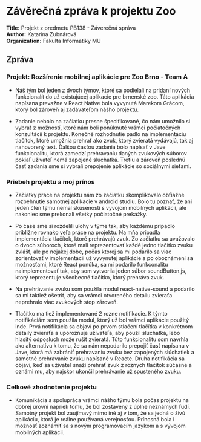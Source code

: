 # Závěrečná zpráva k projektu Zoo

**Title:** Projekt z predmetu PB138 - Záverečná správa<br xmlns="http://www.w3.org/1999/xhtml"/>
**Author:** Katarína Zubnárová<br xmlns="http://www.w3.org/1999/xhtml"/>
**Organization:** Fakulta Informatiky MU<br xmlns="http://www.w3.org/1999/xhtml"/>

## Zpráva

### Projekt: Rozšírenie mobilnej aplikácie pre Zoo Brno - Team A

- Náš tým bol jeden z dvoch týmov, ktoré sa podielali na pridaní
nových funkcionalít do už existujúcej aplikacie pre brnenské zoo. Táto
aplikácia napísana prevažne v React Native bola vyvynutá Marekom Grácom,
ktorý bol zároveň aj zadávateľom nášho projektu.

- Zadanie nebolo na začiatku presne špecifikované, čo nám umožnilo si
vybrať z možností, ktoré nám boli ponúknuté vrámci počiatočných
konzultácií k projektu. Konečné rozhodnutie padlo na implementáciu
tlačítok, ktoré umožnia prehrať ako zvuk, ktorý zvieratá vydávajú, tak aj
nahovorený text. Ďalšou časťou zadania bolo napísať v Jave funkcionalitu,
ktorá zamedzí prehravaniu daných zvukových súborov pokiaľ uživateľ nemá
zapojené sluchatká. Treťiu a zároveň poslednú časť zadania sme si vybrali
prepojenie aplikácie so sociálnymi sieťami.

### Priebeh projektu a moj prínos

- Začiatky práce na projektu nám zo začiatku skomplikovalo obťiažne
rozbehnutie samotnej aplikacie v android studiu. Bolo tu poznať, že ani
jeden člen týmu nemal skúsenosti s vyvojom mobilných aplikácii, ale
nakoniec sme prekonali všetky počiatočné prekážky.

- Po čase sme si rozdelili ulohy v týme tak, aby každému pripadlo
približne rovnako veľa práce na projektu. Na mňa pripadla implementácia
tlačítok, ktoré prehrávajú zvuk. Zo začiatku sa uvažovalo o dvoch
súboroch, ktoré mali reprezentovať každé jedno tlačítko zvuku zvlášť,
ale po nejakej dobe, počas ktorej sa mi podarilo sa viac zorientovať v
implementácii už vyvynutej aplikácie a po oboznámení sa možnosťami,
ktoré React ponúka, sa mi podarilo funkconalitu naimplementovať tak, aby
som vytvorila jeden súbor soundButton.js, ktorý
reprezentuje všeobecné tlačítko, ktorý prehráva zvuk.

- Na prehrávanie zvuku som použila modul react-native-sound a
podarilo sa mi taktiež ošetriť, aby sa vrámci otvoreného detailu
zvieraťa neprehralo viac zvukových stop zároveň.

- Tlačítko ma tiež implementované 2 rozne notifikacie. K týmto
notifikáciám som použila modul, ktorý už bol vrámci aplikácie použitý
inde. Prvá notifikácia sa objaví po prvom stlačení tlačítka v konkrétnom
detaily zvieraťa a uporozňuje užívateľa, aby použil sluchatká, lebo
hlasitý odposluch može rušiť zvieratá. Túto funkcionalitu som navrhla
ako alternatívu k tomu, že sa nám nepodarilo prepojiť časť napísanu v
Jave, ktorá má zabrániť prehravaniu zvuku bez zapojených slúchatiek a
samotné prehravanie zvuku napísané v Reacte. Druha notifikácia sa
objaví, keď sa uživateľ snaží prehrať zvuk z roznych tlačítok súčasne a
oznámi mu, aby najskor ukončil prehrávanie už spusteného zvuku.

### Celkové zhodnotenie projektu

- Komunikácia a spolupráca vrámci nášho týmu bola počas projektu na
dobrej úrovni napriek tomu, že bol zostavený z úplne neznámych ľudí.
Samotný projekt bol zaujímavý mimo iné aj v tom, že sa jedná o živú
aplikáciu, ktorá je reálne používaná verejnosťou. Prínosná bola i
možnosť zoznámiť sa s novým programovacím jazykom a s vývojom mobilných
aplikácii.
